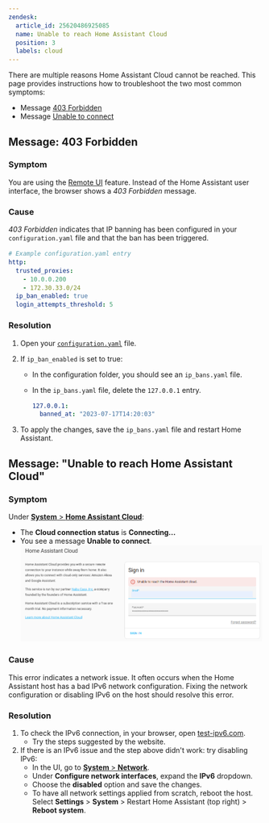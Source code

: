 ```yaml
---
zendesk:
  article_id: 25620486925085
  name: Unable to reach Home Assistant Cloud
  position: 3
  labels: cloud
---
```


There are multiple reasons Home Assistant Cloud cannot be reached. This page provides instructions how to troubleshoot the two most common symptoms:

- Message [403 Forbidden](#403-forbidden)
- Message [Unable to connect](#unable-to-reach-home-assistant-cloud)

## Message: 403 Forbidden

### Symptom

You are using the [Remote UI](/config/remote/) feature. Instead of the Home Assistant user interface, the browser shows a _403 Forbidden_ message.

### Cause

_403 Forbidden_ indicates that IP banning has been configured in your `configuration.yaml` file and that the ban has been triggered.

```yaml
# Example configuration.yaml entry
http:
  trusted_proxies:
    - 10.0.0.200
    - 172.30.33.0/24
  ip_ban_enabled: true
  login_attempts_threshold: 5
```

### Resolution

1. Open your [`configuration.yaml`](https://www.home-assistant.io/docs/configuration/) file.
2. If `ip_ban_enabled` is set to true:

   - In the configuration folder, you should see an `ip_bans.yaml` file.
   - In the `ip_bans.yaml` file, delete the `127.0.0.1` entry.

     ```yaml
     127.0.0.1:
       banned_at: "2023-07-17T14:20:03"
     ```

3. To apply the changes, save the `ip_bans.yaml` file and restart Home Assistant.

## Message: "Unable to reach Home Assistant Cloud"

### Symptom

Under [**System** > **Home Assistant Cloud**](https://my.home-assistant.io/redirect/cloud/):

- The **Cloud connection status** is **Connecting&#8230;**
- You see a message **Unable to connect**.
  <img src="/static/img/cloud/coud_unable_to_connect_03.png" alt="Unable to connect to Home Assistant Cloud">

### Cause

This error indicates a network issue. It often occurs when the Home Assistant host has a bad IPv6 network configuration. Fixing the network configuration or disabling IPv6 on the host should resolve this error.

### Resolution

1. To check the IPv6 connection, in your browser, open [test-ipv6.com](https://test-ipv6.com/).
   - Try the steps suggested by the website.
2. If there is an IPv6 issue and the step above didn't work: try disabling IPv6:
   - In the UI, go to [**System** > **Network**](https://my.home-assistant.io/redirect/network/).
   - Under **Configure network interfaces**, expand the **IPv6** dropdown.
   - Choose the **disabled** option and save the changes.
   - To have all network settings applied from scratch, reboot the host. Select **Settings** > **System** > Restart Home Assistant (top right) > **Reboot system**.
